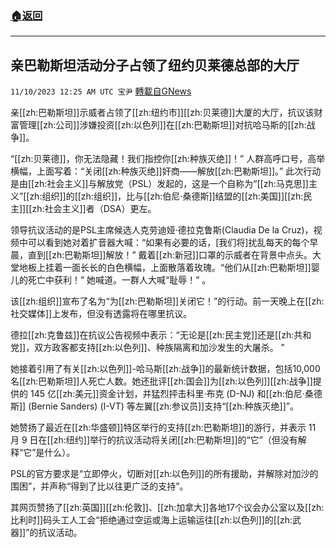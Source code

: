 ###  [:house:返回](README.md)
---


## 亲巴勒斯坦活动分子占领了纽约贝莱德总部的大厅
`11/10/2023 12:25 AM UTC 宝尹` [轉載自GNews](https://gnews.org/articles/1952512)

亲[[zh:巴勒斯坦]]示威者占领了[[zh:纽约市]][[zh:贝莱德]]大厦的大厅，抗议该财富管理[[zh:公司]]涉嫌投资[[zh:以色列]]在[[zh:巴勒斯坦]]对抗哈马斯的[[zh:战争]]。

“[[zh:贝莱德]]，你无法隐藏！我们指控你[[zh:种族灭绝]]！” 人群高呼口号，高举横幅，上面写着：“关闭[[zh:种族灭绝]]奸商——解放[[zh:巴勒斯坦]]。”
此次行动是由[[zh:社会主义]]与解放党（PSL）发起的，这是一个自称为“[[zh:马克思]]主义”[[zh:组织]]的[[zh:组织]]，比与[[zh:伯尼·桑德斯]]结盟的[[zh:美国]][[zh:民主]][[zh:社会主义]]者（DSA）更左。

领导抗议活动的是PSL主席候选人克劳迪娅·德拉克鲁斯(Claudia De la Cruz)，视频中可以看到她对着扩音器大喊：“如果有必要的话，[我们将]扰乱每天的每个早晨，直到[[zh:巴勒斯坦]]解放！”
戴着[[zh:新冠]]口罩的示威者在背景中点头。大堂地板上挂着一面长长的白色横幅，上面散落着玫瑰。“他们从[[zh:巴勒斯坦]]婴儿的死亡中获利！” 她喊道。一群人大喊“耻辱！” 。

该[[zh:组织]]宣布了名为“为[[zh:巴勒斯坦]]关闭它！”的行动。前一天晚上在[[zh:社交媒体]]上发布，但没有透露将在哪里抗议。

德拉[[zh:克鲁兹]]在抗议公告视频中表示：“无论是[[zh:民主党]]还是[[zh:共和党]]，双方政客都支持[[zh:以色列]]、种族隔离和加沙发生的大屠杀。 ”

她接着引用了有关[[zh:以色列]]-哈马斯[[zh:战争]]的最新统计数据，包括10,000 名[[zh:巴勒斯坦]]人死亡人数。她还批评[[zh:国会]]为[[zh:以色列]][[zh:战争]]提供的 145 亿[[zh:美元]]资金计划，并猛烈抨击科里·布克 (D-NJ) 和[[zh:伯尼·桑德斯]] (Bernie Sanders) (I-VT) 等左翼[[zh:参议员]]支持“[[zh:种族灭绝]]”。

她赞扬了最近在[[zh:华盛顿]]特区举行的支持[[zh:巴勒斯坦]]的游行，并表示 11 月 9 日在[[zh:纽约]]举行的抗议活动将关闭[[zh:巴勒斯坦]]的“它”（但没有解释“它”是什么）。

PSL的官方要求是“立即停火，切断对[[zh:以色列]]的所有援助，并解除对加沙的围困”，并声称“得到了比以往更广泛的支持”。

其网页赞扬了[[zh:英国]][[zh:伦敦]]、[[zh:加拿大]]各地17个议会办公室以及[[zh:比利时]]码头工人工会“拒绝通过空运或海上运输运往[[zh:以色列]]的[[zh:武器]]”的抗议活动。
